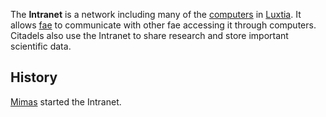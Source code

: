 The **Intranet** is a network including many of the [computers](<./Technology.md#Computers>) in [Luxtia](<../Locations/Luxtia.md>). It allows [fae](<../Æther/Fae.md>) to communicate with other fae accessing it through computers. Citadels also use the Intranet to share research and store important scientific data.

## History
[Mimas](<../Locations/Eastern Citadels/Mimas.md>) started the Intranet.